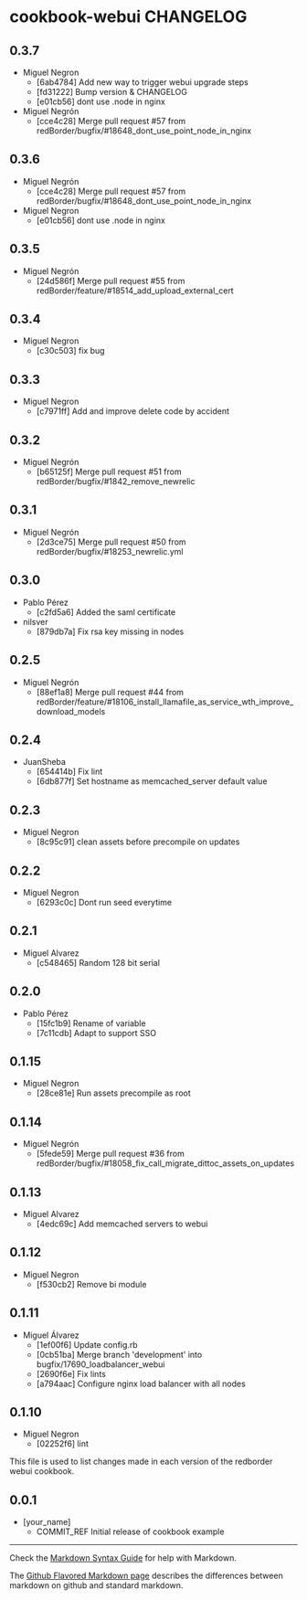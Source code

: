 cookbook-webui CHANGELOG
===============

## 0.3.7

  - Miguel Negron
    - [6ab4784] Add new way to trigger webui upgrade steps
    - [fd31222] Bump version & CHANGELOG
    - [e01cb56] dont use .node in nginx
  - Miguel Negrón
    - [cce4c28] Merge pull request #57 from redBorder/bugfix/#18648_dont_use_point_node_in_nginx

## 0.3.6

  - Miguel Negrón
    - [cce4c28] Merge pull request #57 from redBorder/bugfix/#18648_dont_use_point_node_in_nginx
  - Miguel Negron
    - [e01cb56] dont use .node in nginx

## 0.3.5

  - Miguel Negrón
    - [24d586f] Merge pull request #55 from redBorder/feature/#18514_add_upload_external_cert

## 0.3.4

  - Miguel Negron
    - [c30c503] fix bug

## 0.3.3

  - Miguel Negron
    - [c7971ff] Add and improve delete code by accident

## 0.3.2

  - Miguel Negrón
    - [b65125f] Merge pull request #51 from redBorder/bugfix/#1842_remove_newrelic

## 0.3.1

  - Miguel Negrón
    - [2d3ce75] Merge pull request #50 from redBorder/bugfix/#18253_newrelic.yml

## 0.3.0

  - Pablo Pérez
    - [c2fd5a6] Added the saml certificate
  - nilsver
    - [879db7a] Fix rsa key missing in nodes

## 0.2.5

  - Miguel Negrón
    - [88ef1a8] Merge pull request #44 from redBorder/feature/#18106_install_llamafile_as_service_wth_improve_download_models

## 0.2.4

  - JuanSheba
    - [654414b] Fix lint
    - [6db877f] Set hostname as memcached_server default value

## 0.2.3

  - Miguel Negron
    - [8c95c91] clean assets before precompile on updates

## 0.2.2

  - Miguel Negron
    - [6293c0c] Dont run seed everytime

## 0.2.1

  - Miguel Alvarez
    - [c548465] Random 128 bit serial

## 0.2.0

  - Pablo Pérez
    - [15fc1b9] Rename of variable
    - [7c11cdb] Adapt to support SSO

## 0.1.15

  - Miguel Negron
    - [28ce81e] Run assets precompile as root

## 0.1.14

  - Miguel Negrón
    - [5fede59] Merge pull request #36 from redBorder/bugfix/#18058_fix_call_migrate_dittoc_assets_on_updates

## 0.1.13

  - Miguel Alvarez
    - [4edc69c] Add memcached servers to webui

## 0.1.12

  - Miguel Negron
    - [f530cb2] Remove bi module

## 0.1.11

  - Miguel Álvarez
    - [1ef00f6] Update config.rb
    - [0cb51ba] Merge branch 'development' into bugfix/17690_loadbalancer_webui
    - [2690f6e] Fix lints
    - [a794aac] Configure nginx load balancer with all nodes

## 0.1.10

  - Miguel Negron
    - [02252f6] lint

This file is used to list changes made in each version of the redborder webui cookbook.

0.0.1
-----
- [your_name]
  - COMMIT_REF Initial release of cookbook example

- - -
Check the [Markdown Syntax Guide](http://daringfireball.net/projects/markdown/syntax) for help with Markdown.

The [Github Flavored Markdown page](http://github.github.com/github-flavored-markdown/) describes the differences between markdown on github and standard markdown.
